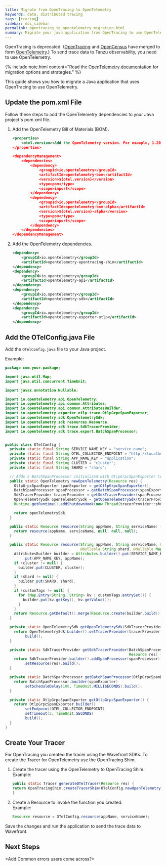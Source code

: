 ```yaml
---
title: Migrate from OpenTracing to OpenTelemetry
keywords: data, distributed tracing
tags: [tracing]
sidebar: doc_sidebar
permalink: opentracing_to_opentelemetry_migration.html
summary: Migrate your java application from OpenTracing to use OpenTelemetry.
---
```


OpenTracing is deprecated. ([OpenTracing](https://opentracing.io/) and [OpenCensus](https://opencensus.io/) have merged to form [OpenTelemetry](https://opentelemetry.io/).) To send trace data to Tanzu observability, you need to use OpenTelemetry.

{% include note.html content="Read the [OpenTelemetry documentation](https://opentelemetry.io/docs/migration/opentracing/) for migration options and strategies." %}

This guide shows you how to migrate a Java application that uses OpenTracing to use OpenTelemetry.

## Update the pom.xml File

Follow these steps to add the OpenTelemetry dependencies to your Java project's pom.xml file.

1. Add the OpenTelemetry  Bill of Materials (BOM).
    ```xml
    <properties>
        <otel.version><Add the OpenTelemetry version. For example, 1.20.1.></otel.version>
    </properties>
    
    <dependencyManagement>
        <dependencies>
            <dependency>
                <groupId>io.opentelemetry</groupId>
                <artifactId>opentelemetry-bom</artifactId>
                <version>${otel.version}</version>
                <type>pom</type>
                <scope>import</scope>
            </dependency>
            <dependency>
                <groupId>io.opentelemetry</groupId>
                <artifactId>opentelemetry-bom-alpha</artifactId>
                <version>${otel.version}-alpha</version>
                <type>pom</type>
                <scope>import</scope>
            </dependency>
        </dependencies>
    </dependencyManagement>
    ```
1. Add the OpenTelemetry dependencies.
    ```xml
    <dependency>
        <groupId>io.opentelemetry</groupId>
        <artifactId>opentelemetry-opentracing-shim</artifactId>
    </dependency>
    <dependency>
        <groupId>io.opentelemetry</groupId>
        <artifactId>opentelemetry-api</artifactId>
    </dependency>
    <dependency>
        <groupId>io.opentelemetry</groupId>
        <artifactId>opentelemetry-sdk</artifactId>
    </dependency>
    <dependency>
        <groupId>io.opentelemetry</groupId>
        <artifactId>opentelemetry-exporter-otlp</artifactId>
    </dependency>
    ```

## Add the OTelConfig.java File

Add the `OTelConfig.java` file to your Java project.

Example:

```Java
package com.your.package;

import java.util.Map;
import java.util.concurrent.TimeUnit;

import javax.annotation.Nullable;

import io.opentelemetry.api.OpenTelemetry;
import io.opentelemetry.api.common.Attributes;
import io.opentelemetry.api.common.AttributesBuilder;
import io.opentelemetry.exporter.otlp.trace.OtlpGrpcSpanExporter;
import io.opentelemetry.sdk.OpenTelemetrySdk;
import io.opentelemetry.sdk.resources.Resource;
import io.opentelemetry.sdk.trace.SdkTracerProvider;
import io.opentelemetry.sdk.trace.export.BatchSpanProcessor;


public class OTelConfig {
  private static final String SERVICE_NAME_KEY = "service.name";
  private static final String OTEL_COLLECTOR_ENDPOINT = "http://localhost:4317";
  private static final String APP_NAME_KEY = "application";
  private static final String CLUSTER = "cluster";
  private static final String SHARD = "shard";

  // Adds a BatchSpanProcessor initialized with OtlpGrpcSpanExporter to the TracerSdkProvider.
  public static OpenTelemetry newOpenTelemetry(Resource res) {
    OtlpGrpcSpanExporter spanExporter = getOtlpGrpcSpanExporter();
    BatchSpanProcessor spanProcessor = getBatchSpanProcessor(spanExporter);
    SdkTracerProvider tracerProvider = getSdkTracerProvider(spanProcessor, res);
    OpenTelemetrySdk openTelemetrySdk = getOpenTelemetrySdk(tracerProvider);
    Runtime.getRuntime().addShutdownHook(new Thread(tracerProvider::shutdown));

    return openTelemetrySdk;
  }

  public static Resource resource(String appName, String serviceName) {
    return resource(appName, serviceName, null, null, null);
  }

  public static Resource resource(String appName, String serviceName, @Nullable String cluster,
                                  @Nullable String shard, @Nullable Map<String, String> customTags) {
    AttributesBuilder builder = Attributes.builder().put(SERVICE_NAME_KEY, serviceName)
        .put(APP_NAME_KEY, appName);
    if (cluster != null) {
      builder.put(CLUSTER, cluster);
    }
    if (shard != null) {
      builder.put(SHARD, shard);
    }
    if (customTags != null) {
      for (Map.Entry<String, String> kv : customTags.entrySet()) {
        builder.put(kv.getKey(), kv.getValue());
      }
    }
    return Resource.getDefault().merge(Resource.create(builder.build()));
  }

  private static OpenTelemetrySdk getOpenTelemetrySdk(SdkTracerProvider tracerProvider) {
    return OpenTelemetrySdk.builder().setTracerProvider(tracerProvider)
        .build();
  }

  private static SdkTracerProvider getSdkTracerProvider(BatchSpanProcessor spanProcessor,
                                                        Resource res) {
    return SdkTracerProvider.builder().addSpanProcessor(spanProcessor)
        .setResource(res).build();
  }

  private static BatchSpanProcessor getBatchSpanProcessor(OtlpGrpcSpanExporter spanExporter) {
    return BatchSpanProcessor.builder(spanExporter)
        .setScheduleDelay(100, TimeUnit.MILLISECONDS).build();
  }

  private static OtlpGrpcSpanExporter getOtlpGrpcSpanExporter() {
    return OtlpGrpcSpanExporter.builder()
        .setEndpoint(OTEL_COLLECTOR_ENDPOINT)
        .setTimeout(2, TimeUnit.SECONDS)
        .build();
  }
}
```

## Create Your Tracer

For OpenTracing you created the tracer using the Wavefront SDKs. To create the Tracer for OpenTelemetry use the OpenTracing Shim.

1. Create the tracer using the OpenTelemetry to OpenTracing Shim.
    <br/>Example: 
    ```Java
    public static Tracer generateOTelTracer(Resource res) {
    return OpenTracingShim.createTracerShim(OTelConfig.newOpenTelemetry(res));
    }
    ```
1. Create a Resource to invoke the function you created:
    <br/>Example:
    ```Java
    Resource resource = OTelConfig.resource(appName, serviceName);
    ```

Save the changes and run the application to send the trace data to Wavefront.

## Next Steps

<Add Common errors users come across?>